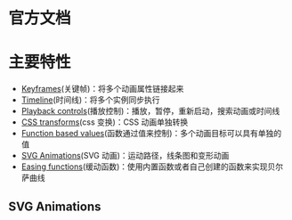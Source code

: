 # 官方文档

# 主要特性

- [Keyframes](#keyframes)(关键帧)：将多个动画属性链接起来
- [Timeline](#timeline)(时间线)：将多个实例同步执行
- [Playback controls](#playback-controls)(播放控制)：播放，暂停，重新启动，搜索动画或时间线
- [CSS transforms](#css-transforms)(css 变换)：CSS 动画单独转换
- [Function based values](#function-based-values)(函数通过值来控制)：多个动画目标可以具有单独的值
- [SVG Animations](#svg-animations)(SVG 动画)：运动路径，线条图和变形动画
- [Easing functions](#easing-functions)(缓动函数)：使用内置函数或者自己创建的函数来实现贝尔萨曲线



## SVG Animations
